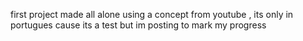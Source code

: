 first project made all alone using a concept from youtube , its only in portugues cause its a test but im posting to mark my progress
